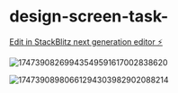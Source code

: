 # design-screen-task-

[Edit in StackBlitz next generation editor ⚡️](https://stackblitz.com/~/github.com/urmila-barkade04/design-screen-task-)



![17473908269943549591617002838620](https://github.com/user-attachments/assets/c7dde7b5-aa28-4490-97c0-abf27987c191)


![17473908980661294303982902088214](https://github.com/user-attachments/assets/f05ab009-a82a-43fe-9e76-98dbe0c67f07)
